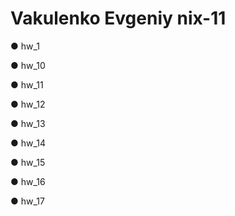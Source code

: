 # Vakulenko Evgeniy nix-11

  ● hw_1
  
  ● hw_10
  
  ● hw_11

  ● hw_12

  ● hw_13

  ● hw_14
  
  ● hw_15
  
  ● hw_16

  ● hw_17
  
